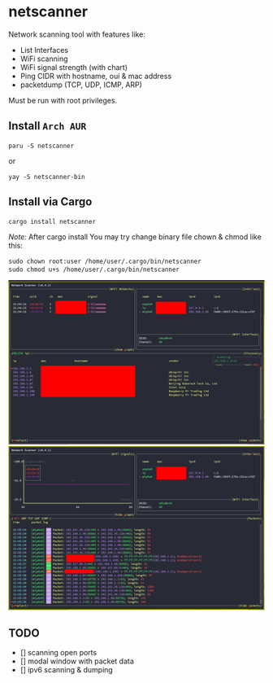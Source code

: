 # netscanner


Network scanning tool with features like:

- List Interfaces
- WiFi scanning
- WiFi signal strength (with chart)
- Ping CIDR with hostname, oui & mac address
- packetdump (TCP, UDP, ICMP, ARP)

Must be run with root privileges. 

## Install `Arch AUR`
```
paru -S netscanner
```
or
```
yay -S netscanner-bin
```

## Install via Cargo
```
cargo install netscanner
```
*Note:* After cargo install You may try change binary file chown & chmod like this:
```
sudo chown root:user /home/user/.cargo/bin/netscanner
sudo chmod u+s /home/user/.cargo/bin/netscanner
```

![netscanner screenshot](./netscanner.png?raw=true)
![netscanner screenshot](./netscanner1.png?raw=true)

## TODO
- [] scanning open ports
- [] modal window with packet data
- [] ipv6 scanning & dumping

